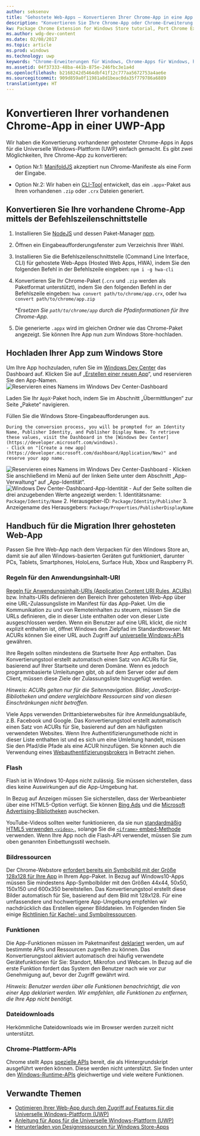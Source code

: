 ```yaml
---
author: seksenov
title: "Gehostete Web-Apps – Konvertieren Ihrer Chrome-App in eine App für die Universelle Windows-Plattform"
description: "Konvertieren Sie Ihre Chrome-App oder Chrome-Erweiterung in eine UWP-App (Universelle Windows-Plattform) für den Windows Store."
kw: Package Chrome Extension for Windows Store tutorial, Port Chrome Extension to Windows 10, How to convert Chrome App to Windows, How to add Chrome Extension to Windows Store, hwa-cli, Hosted Web Apps Command Line Interface CLI Tool, Install Chrome Extension on Windows 10 Device, convert .crx to .AppX
ms.author: wdg-dev-content
ms.date: 02/08/2017
ms.topic: article
ms.prod: windows
ms.technology: uwp
keywords: "Chrome-Erweiterungen für Windows, Chrome-Apps für Windows, hwa-cli, .CRX in .AppX umwandeln"
ms.assetid: 04f37333-48ba-441b-875e-246fbc3e1a4d
ms.openlocfilehash: b2168242d5464dbf41f12c777aa5672753a4ae6e
ms.sourcegitcommit: 909d859a0f11981a8d1beac0da35f779786a6889
translationtype: HT
---
```

# <a name="convert-your-existing-chrome-app-to-a-uwp-app"></a>Konvertieren Ihrer vorhandenen Chrome-App in einer UWP-App

Wir haben die Konvertierung vorhandener gehosteter Chrome-Apps in Apps für die Universelle Windows-Plattform (UWP) einfach gemacht. Es gibt zwei Möglichkeiten, Ihre Chrome-App zu konvertieren:

- Option Nr.1: [ManifoldJS](http://manifoldjs.com/) akzeptiert nun Chrome-Manifeste als eine Form der Eingabe. 

- Option Nr.2: Wir haben ein [CLI-Tool](https://github.com/MicrosoftEdge/hwa-cli) entwickelt, das ein `.appx`-Paket aus Ihren vorhandenen `.zip` oder `.crx` Dateien generiert.

## <a name="convert-your-existing-chrome-app-using-the-command-line-interface"></a>Konvertieren Sie Ihre vorhandene Chrome-App mittels der Befehlszeilenschnittstelle

1. Installieren Sie [NodeJS](https://nodejs.org/en/) und dessen Paket-Manager [npm](https://www.npmjs.com/). 


2. Öffnen ein Eingabeaufforderungsfenster zum Verzeichnis Ihrer Wahl.


3. Installieren Sie die Befehlszeilenschnittstelle (Command Line Interface, CLI) für gehostete Web-Apps (Hosted Web Apps, HWA), indem Sie den folgenden Befehl in der Befehlszeile eingeben: `npm i -g hwa-cli`

4. Konvertieren Sie Ihr Chrome-Paket (`.crx` und `.zip` werden als Paketformat unterstützt), indem Sie den folgenden Befehl in der Befehlszeile eingeben: `hwa convert path/to/chrome/app.crx`, oder `hwa convert path/to/chrome/app.zip`

    **Ersetzen Sie `path/to/chrome/app` durch die Pfadinformationen für Ihre Chrome-App.*
    
5. Die generierte `.appx` wird im gleichen Ordner wie das Chrome-Paket angezeigt. Sie können Ihre App nun zum Windows Store-hochladen. 

## <a name="uploading-your-app-to-the-windows-store"></a>Hochladen Ihrer App zum Windows Store

Um Ihre App hochzuladen, rufen Sie im [Windows Dev Center](https://developer.microsoft.com/windows) das Dashboard auf. Klicken Sie auf „[Erstellen einer neuen App](https://developer.microsoft.com/dashboard/Application/New)“, und reservieren Sie den App-Namen.
![Reservieren eines Namens im Windows Dev Center-Dashboard](images/hwa-to-uwp/reserve_a_name.png)


Laden Sie Ihr `AppX`-Paket hoch, indem Sie im Abschnitt „Übermittlungen“ zur Seite „Pakete“ navigieren.

Füllen Sie die Windows Store-Eingabeaufforderungen aus.

    During the conversion process, you will be prompted for an Identity Name, Publisher Identity, and Publisher Display Name. To retrieve these values, visit the Dashboard in the [Windows Dev Center](https://developer.microsoft.com/windows).
    - Click on "[Create a new app](https://developer.microsoft.com/dashboard/Application/New)" and reserve your app name.
![Reservieren eines Namens im Windows Dev Center-Dashboard](images/hwa-to-uwp/reserve_a_name.png)
    - Klicken Sie anschließend im Menü auf der linken Seite unter dem Abschnitt „App-Verwaltung“ auf „App-Identität“.
    ![Windows Dev Center-Dashboard-App-Identität](images/hwa-to-uwp/app_identity.png)
    - Auf der Seite sollten die drei anzugebenden Werte angezeigt werden: 
        1. Identitätsname: `Package/Identity/Name`
        2. Herausgeber-ID: `Package/Identity/Publisher`
        3. Anzeigename des Herausgebers: `Package/Properties/PublisherDisplayName`


## <a name="guide-for-migrating-your-hosted-web-app"></a>Handbuch für die Migration Ihrer gehosteten Web-App

Passen Sie Ihre Web-App nach dem Verpacken für den Windows Store an, damit sie auf allen Windows-basierten Geräten gut funktioniert, darunter PCs, Tablets, Smartphones, HoloLens, Surface Hub, Xbox und Raspberry Pi.

### <a name="application-content-uri-rules"></a>Regeln für den Anwendungsinhalt-URI

[Regeln für Anwendungsinhalt-URIs (Application Content URI Rules, ACURs)](./hwa-access-features.md) bzw. Inhalts-URIs definieren den Bereich Ihrer gehosteten Web-App über eine URL-Zulassungsliste im Manifest für das App-Paket. Um die Kommunikation zu und von Remoteinhalten zu steuern, müssen Sie die URLs definieren, die in dieser Liste enthalten oder von dieser Liste ausgeschlossen werden. Wenn ein Benutzer auf eine URL klickt, die nicht explizit enthalten ist, öffnet Windows den Zielpfad im Standardbrowser. Mit ACURs können Sie einer URL auch Zugriff auf [universelle Windows-APIs](https://msdn.microsoft.com/library/windows/apps/br211377.aspx) gewähren.

Ihre Regeln sollten mindestens die Startseite Ihrer App enthalten. Das Konvertierungstool erstellt automatisch einen Satz von ACURs für Sie, basierend auf Ihrer Startseite und deren Domäne. Wenn es jedoch programmbasierte Umleitungen gibt, ob auf dem Server oder auf dem Client, müssen diese Ziele der Zulassungsliste hinzugefügt werden.

*Hinweis: ACURs gelten nur für die Seitennavigation. Bilder, JavaScript-Bibliotheken und andere vergleichbare Ressourcen sind von diesen Einschränkungen nicht betroffen.*

Viele Apps verwenden Drittanbieterwebsites für ihre Anmeldungsabläufe, z.B. Facebook und Google. Das Konvertierungstool erstellt automatisch einen Satz von ACURs für Sie, basierend auf den am häufigsten verwendeten Websites. Wenn Ihre Authentifizierungsmethode nicht in dieser Liste enthalten ist und es sich um eine Umleitung handelt, müssen Sie den Pfad/die Pfade als eine ACUR hinzufügen. Sie können auch die Verwendung eines [Webauthentifizierungsbrokers](./hwa-access-features.md) in Betracht ziehen.

### <a name="flash"></a>Flash

Flash ist in Windows 10-Apps nicht zulässig. Sie müssen sicherstellen, dass dies keine Auswirkungen auf die App-Umgebung hat.

In Bezug auf Anzeigen müssen Sie sicherstellen, dass der Werbeanbieter über eine HTML5-Option verfügt. Sie können [Bing Ads](https://bingads.microsoft.com/) und die [Microsoft Advertising-Bibliotheken](../monetize/display-ads-in-your-app.md) auschecken. 

YouTube-Videos sollten weiter funktionieren, da sie nun [standardmäßig HTML5 verwenden `<video>`,](http://youtube-eng.blogspot.com/2015/01/youtube-now-defaults-to-html5_27.html), solange Sie die [`<iframe>` embed-Methode](https://developers.google.com/youtube/iframe_api_reference) verwenden. Wenn Ihre App noch die Flash-API verwendet, müssen Sie zum oben genannten Einbettungsstil wechseln.

### <a name="image-assets"></a>Bildressourcen

Der Chrome-Webstore [erfordert bereits ein Symbolbild mit der Größe 128x128 für Ihre App](https://developer.chrome.com/webstore/images) in Ihrem App-Paket. In Bezug auf Windows10-Apps müssen Sie mindestens App-Symbolbilder mit den Größen 44x44, 50x50, 150x150 und 600x350 bereitstellen. Das Konvertierungstool erstellt diese Bilder automatisch für Sie, basierend auf dem Bild mit 128x128. Für eine umfassendere und hochwertigere App-Umgebung empfehlen wir nachdrücklich das Erstellen eigener Bilddateien. Im Folgenden finden Sie einige [Richtlinien für Kachel- und Symbolressourcen](https://msdn.microsoft.com/library/windows/apps/mt412102.aspx).

### <a name="capabilities"></a>Funktionen

Die App-Funktionen müssen im Paketmanifest [deklariert](https://msdn.microsoft.com/windows/uwp/packaging/app-capability-declarations) werden, um auf bestimmte APIs und Ressourcen zugreifen zu können. Das Konvertierungstool aktiviert automatisch drei häufig verwendete Gerätefunktionen für Sie: Standort, Mikrofon und Webcam. In Bezug auf die erste Funktion fordert das System den Benutzer nach wie vor zur Genehmigung auf, bevor der Zugriff gewährt wird.

*Hinweis: Benutzer werden über alle Funktionen benachrichtigt, die von einer App deklariert werden. Wir empfehlen, alle Funktionen zu entfernen, die Ihre App nicht benötigt.*

### <a name="file-downloads"></a>Dateidownloads

Herkömmliche Dateidownloads wie im Browser werden zurzeit nicht unterstützt.

### <a name="chrome-platform-apis"></a>Chrome-Plattform-APIs

Chrome stellt Apps [spezielle APIs](https://developer.chrome.com/apps/api_index) bereit, die als Hintergrundskript ausgeführt werden können. Diese werden nicht unterstützt. Sie finden unter den [Windows-Runtime-APIs](https://msdn.microsoft.com/library/windows/apps/br211377.aspx) gleichwertige und viele weitere Funktionen.

## <a name="related-topics"></a>Verwandte Themen

- [Optimieren Ihrer Web-App durch den Zugriff auf Features für die Universelle Windows-Plattform (UWP)](./hwa-access-features.md)
- [Anleitung für Apps für die Universelle Windows-Plattform (UWP)](http://go.microsoft.com/fwlink/p/?LinkID=397871)
- [Herunterladen von Designressourcen für Windows Store-Apps](https://msdn.microsoft.com/library/windows/apps/xaml/bg125377.aspx)
